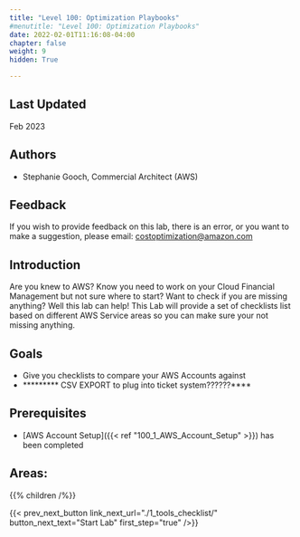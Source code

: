 ```yaml
---
title: "Level 100: Optimization Playbooks"
#menutitle: "Level 100: Optimization Playbooks"
date: 2022-02-01T11:16:08-04:00
chapter: false
weight: 9
hidden: True

---
```

## Last Updated
Feb 2023

## Authors

- Stephanie Gooch, Commercial Architect (AWS)

## Feedback
If you wish to provide feedback on this lab, there is an error, or you want to make a suggestion, please email: costoptimization@amazon.com


## Introduction

Are you knew to AWS? Know you need to work on your Cloud Financial Management but not sure where to start? Want to check if you are missing anything? Well this lab can help! 
This Lab will provide a set of checklists list based on different AWS Service areas so you can make sure your not missing anything.


## Goals
* Give you checklists to compare your AWS Accounts against
* ********* CSV EXPORT to plug into ticket system??????****


## Prerequisites
- [AWS Account Setup]({{< ref "100_1_AWS_Account_Setup" >}}) has been completed


## Areas:
{{% children /%}}

{{< prev_next_button link_next_url="./1_tools_checklist/" button_next_text="Start Lab" first_step="true" />}}
